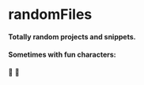 # randomFiles

#### Totally random projects and snippets.


#### Sometimes with fun characters:

🐢 🐇